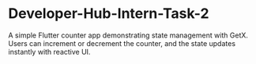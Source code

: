 # Developer-Hub-Intern-Task-2
A simple Flutter counter app demonstrating state management with GetX. Users can increment or decrement the counter, and the state updates instantly with reactive UI.
